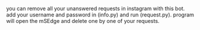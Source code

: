 you can remove all your unanswered requests in instagram with this bot.
add your username and password in (info.py) and run (request.py).
program will open the mSEdge and delete one by one of your requests.